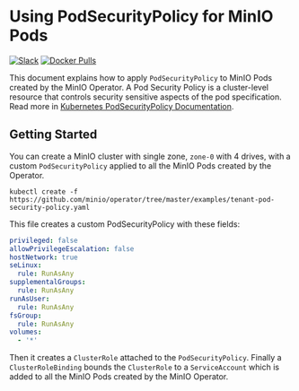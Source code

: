 # Using PodSecurityPolicy for MinIO Pods

[![Slack](https://slack.min.io/slack?type=svg)](https://slack.min.io)
[![Docker Pulls](https://img.shields.io/docker/pulls/minio/k8s-operator.svg?maxAge=604800)](https://hub.docker.com/r/minio/k8s-operator)

This document explains how to apply `PodSecurityPolicy` to MinIO Pods created by the MinIO Operator. A Pod Security Policy is a cluster-level resource that controls security sensitive aspects of the pod specification. Read more in [Kubernetes PodSecurityPolicy Documentation](https://kubernetes.io/docs/concepts/policy/pod-security-policy/).

## Getting Started

You can create a MinIO cluster with single zone, `zone-0` with 4 drives, with a custom `PodSecurityPolicy` applied to all the MinIO Pods created by the Operator.

```
kubectl create -f https://github.com/minio/operator/tree/master/examples/tenant-pod-security-policy.yaml
```

This file creates a custom PodSecurityPolicy with these fields:

```yaml
privileged: false
allowPrivilegeEscalation: false
hostNetwork: true
seLinux:
  rule: RunAsAny
supplementalGroups:
  rule: RunAsAny
runAsUser:
  rule: RunAsAny
fsGroup:
  rule: RunAsAny
volumes:
  - '*'
```

Then it creates a `ClusterRole` attached to the `PodSecurityPolicy`. Finally a `ClusterRoleBinding` bounds the `ClusterRole` to a `ServiceAccount` which is added to all the MinIO Pods created by the MinIO Operator.
